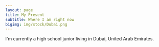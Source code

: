 ```yaml
---
layout: page
title: My Present
subtitle: Where I am right now
bigimg: img/stock/Dubai.png
---
```


I'm currently a high school junior living in Dubai, United Arab Emirates.


